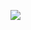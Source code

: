 ![](https://upload-images.jianshu.io/upload_images/4905573-7cb6ea087fd0add9?imageMogr2/auto-orient/strip%7CimageView2/2/w/700/format/webp)
